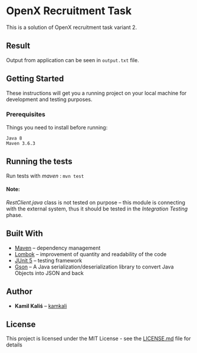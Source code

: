 # OpenX Recruitment Task

This is a solution of OpenX recruitment task variant 2.

## Result

Output from application can be seen in `output.txt` file.

## Getting Started

These instructions will get you a running project on your local machine for development and testing purposes.

### Prerequisites

Things you need to install before running:
```
Java 8
Maven 3.6.3
```

## Running the tests

Run tests with *maven* :
`mvn test`

#### Note:
*RestClient.java* class is not tested on purpose – this module is connecting with the external system, 
thus it should be tested in the *Integration Testing* phase.

## Built With
* [Maven](https://maven.apache.org/) – dependency management
* [Lombok](https://projectlombok.org/) – improvement of quantity and readability of the code
* [JUnit 5](https://junit.org/junit5/) – testing framework
* [Gson](https://github.com/google/gson/) – 
A Java serialization/deserialization library to convert Java Objects into JSON and back

## Author

* **Kamil Kaliś** – [kamkali](https://github.com/kamkali)



## License

This project is licensed under the MIT License - see the [LICENSE.md](LICENSE.md) file for details
